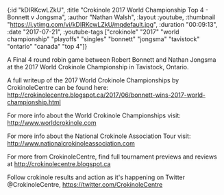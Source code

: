 {:id "kDIRKcwLZkU",
 :title "Crokinole 2017 World Championship Top 4 - Bonnett v Jongsma",
 :author "Nathan Walsh",
 :layout :youtube,
 :thumbnail "https://i.ytimg.com/vi/kDIRKcwLZkU/mqdefault.jpg",
 :duration "00:09:13",
 :date "2017-07-21",
 :youtube-tags
 ["crokinole"
  "2017"
  "world championship"
  "playoffs"
  "singles"
  "bonnett"
  "jongsma"
  "tavistock"
  "ontario"
  "canada"
  "top 4"]}


A Final 4 round robin game between Robert Bonnett and Nathan Jongsma at the 2017 World Crokinole Championship in Tavistock, Ontario.

A full writeup of the 2017 World Crokinole Championships by CrokinoleCentre can be found here: http://crokinolecentre.blogspot.ca/2017/06/bonnett-wins-2017-world-championship.html

For more info about the World Crokinole Championships visit: http://www.worldcrokinole.com

For more info about the National Crokinole Association Tour visit: http://www.nationalcrokinoleassociation.com

For more from CrokinoleCentre, find full tournament previews and reviews at http://crokinolecentre.blogspot.ca

Follow crokinole results and action as it's happening on Twitter @CrokinoleCentre, https://twitter.com/CrokinoleCentre
